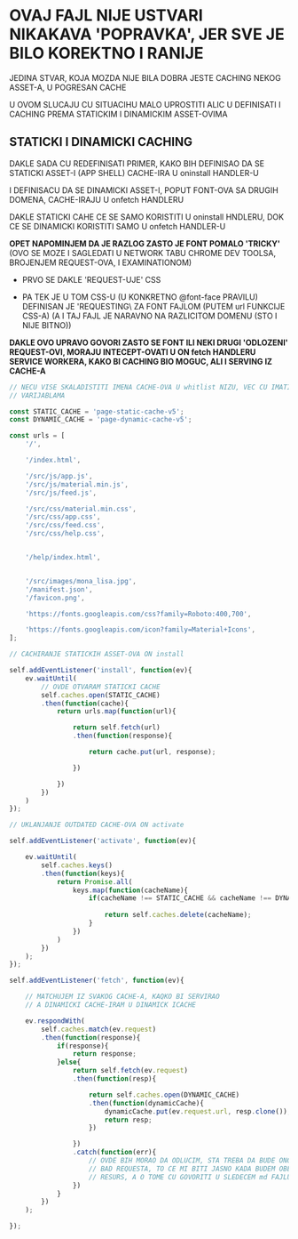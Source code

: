 # OVAJ FAJL NIJE USTVARI NIKAKAVA 'POPRAVKA', JER SVE JE BILO KOREKTNO I RANIJE

JEDINA STVAR, KOJA MOZDA NIJE BILA DOBRA JESTE CACHING NEKOG ASSET-A, U POGRESAN CACHE

U OVOM SLUCAJU CU SITUACIHU MALO UPROSTITI ALIC U DEFINISATI I CACHING PREMA STATICKIM I DINAMICKIM ASSET-OVIMA

## STATICKI I DINAMICKI CACHING

DAKLE SADA CU REDEFINISATI PRIMER, KAKO BIH DEFINISAO DA SE STATICKI ASSET-I (APP SHELL) CACHE-IRA U oninstall HANDLER-U

I DEFINISACU DA SE DINAMICKI ASSET-I, POPUT FONT-OVA SA DRUGIH DOMENA, CACHE-IRAJU U onfetch HANDLERU

DAKLE STATICKI CAHE CE SE SAMO KORISTITI U oninstall HNDLERU, DOK CE SE DINAMICKI KORISTITI SAMO U onfetch HANDLER-U

**OPET NAPOMINJEM DA JE RAZLOG ZASTO JE FONT POMALO 'TRICKY'** (OVO SE MOZE I SAGLEDATI U NETWORK TABU CHROME DEV TOOLSA, BROJENJEM REQUEST-OVA, I EXAMINATIONOM)

- PRVO SE DAKLE 'REQUEST-UJE' CSS

- PA TEK JE U TOM CSS-U (U KONKRETNO @font-face PRAVILU) DEFINISAN JE 'REQUESTING\ ZA FONT FAJLOM (PUTEM url FUNKCIJE CSS-A) (A I TAJ FAJL JE NARAVNO NA RAZLICITOM DOMENU (STO I NIJE BITNO))

**DAKLE OVO UPRAVO GOVORI ZASTO SE FONT ILI NEKI DRUGI 'ODLOZENI' REQUEST-OVI, MORAJU INTECEPT-OVATI U ON fetch HANDLERU SERVICE WORKERA, KAKO BI CACHING BIO MOGUC, ALI I SERVING IZ CACHE-A**

```javascript
// NECU VISE SKALADISTITI IMENA CACHE-OVA U whitlist NIZU, VEC CU IMATI SAMO DVA IMENA CACHE-A, DODELJENA DVEMA
// VARIJABLAMA

const STATIC_CACHE = 'page-static-cache-v5';
const DYNAMIC_CACHE = 'page-dynamic-cache-v5';

const urls = [
    '/',

    '/index.html',

    '/src/js/app.js',
    '/src/js/material.min.js',
    '/src/js/feed.js',

    '/src/css/material.min.css',
    '/src/css/app.css',
    '/src/css/feed.css',
    '/src/css/help.css',


    '/help/index.html',


    '/src/images/mona_lisa.jpg',
    '/manifest.json',
    '/favicon.png',

    'https://fonts.googleapis.com/css?family=Roboto:400,700',

    'https://fonts.googleapis.com/icon?family=Material+Icons',
];

// CACHIRANJE STATICKIH ASSET-OVA ON install

self.addEventListener('install', function(ev){
    ev.waitUntil(
        // OVDE OTVARAM STATICKI CACHE
        self.caches.open(STATIC_CACHE)
        .then(function(cache){
            return urls.map(function(url){

                return self.fetch(url)
                .then(function(response){

                    return cache.put(url, response);

                })

            })
        })
    )
});

// UKLANJANJE OUTDATED CACHE-OVA ON activate

self.addEventListener('activate', function(ev){

    ev.waitUntil(
        self.caches.keys()
        .then(function(keys){
            return Promise.all(
                keys.map(function(cacheName){
                    if(cacheName !== STATIC_CACHE && cacheName !== DYNAMIC_CACHE){  // AKO CACHE-I NEMAJU IMENA, KOJA REFERENCIRAJU DVE
                                                                                    // VARIJABLE
                        return self.caches.delete(cacheName);                       // UKLOANJAM IH
                    }
                })
            )
        })
    );
});

self.addEventListener('fetch', function(ev){

    // MATCHUJEM IZ SVAKOG CACHE-A, KAQKO BI SERVIRAO
    // A DINAMICKI CACHE-IRAM U DINAMICK ICACHE

    ev.respondWith(
        self.caches.match(ev.request)
        .then(function(response){
            if(response){
                return response;
            }else{
                return self.fetch(ev.request)
                .then(function(resp){

                    return self.caches.open(DYNAMIC_CACHE)
                    .then(function(dynamicCache){
                        dynamicCache.put(ev.request.url, resp.clone());
                        return resp;
                    })

                })
                .catch(function(err){
                    // OVDE BIH MORAO DA ODLUCIM, STA TREBA DA BUDE ONO STO CE SE SERVIRATI, KOD POTPUNO
                    // BAD REQUESTA, TO CE MI BITI JASNO KADA BUDEM OBEZBEDJIVAO FALLBACK PAGE ZA NEKI
                    // RESURS, A O TOME CU GOVORITI U SLEDECEM md FAJLU
                })
            }
        })
    );

});
```
